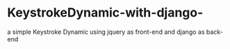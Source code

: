 # KeystrokeDynamic-with-django-
a simple Keystroke Dynamic using jquery as front-end and django as back-end
